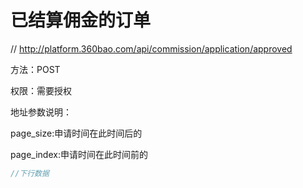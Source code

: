 # 已结算佣金的订单

// http://platform.360bao.com/api/commission/application/approved

方法：POST

权限：需要授权

地址参数说明：

page_size:申请时间在此时间后的

page_index:申请时间在此时间前的

```javascript
//下行数据
```

